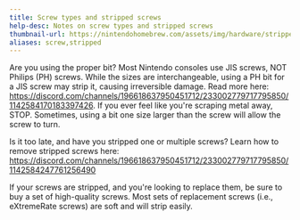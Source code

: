 ```yaml
---
title: Screw types and stripped screws
help-desc: Notes on screw types and stripped screws
thumbnail-url: https://nintendohomebrew.com/assets/img/hardware/stripped-screw.png
aliases: screw,stripped
---
```


Are you using the proper bit? Most Nintendo consoles use JIS screws, NOT Philips (PH) screws. While the sizes are interchangeable, using a PH bit for a JIS screw may strip it, causing irreversible damage. Read more here: https://discord.com/channels/196618637950451712/233002779717795850/1142584170183397426. If you ever feel like you're scraping metal away, STOP. Sometimes, using a bit one size larger than the screw will allow the screw to turn.

Is it too late, and have you stripped one or multiple screws? Learn how to remove stripped screws here: https://discord.com/channels/196618637950451712/233002779717795850/1142584247761256490

If your screws are stripped, and you're looking to replace them, be sure to buy a set of high-quality screws. Most sets of replacement screws (i.e., eXtremeRate screws) are soft and will strip easily. 
